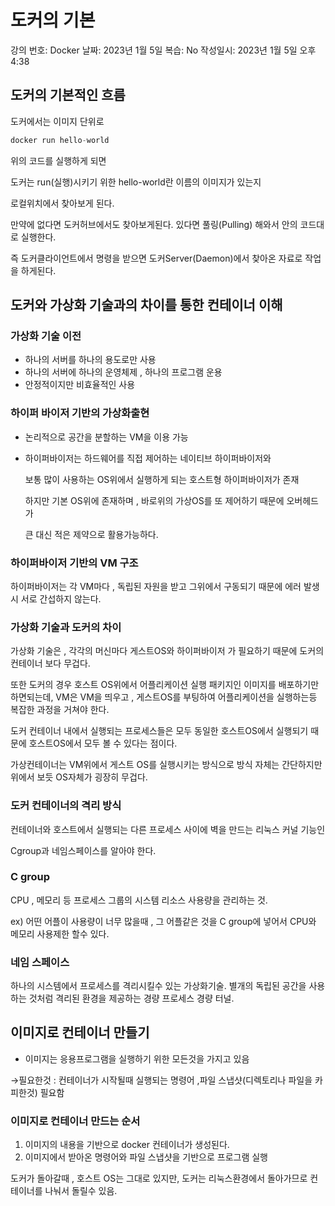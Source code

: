 # 도커의 기본

강의 번호: Docker
날짜: 2023년 1월 5일
복습: No
작성일시: 2023년 1월 5일 오후 4:38

## 도커의 기본적인 흐름

도커에서는 이미지 단위로 

```jsx
docker run hello-world
```

위의 코드를 실행하게 되면 

도커는 run(실행)시키기 위한 hello-world란 이름의 이미지가 있는지 

로컬위치에서 찾아보게 된다.

만약에 없다면 도커허브에서도 찾아보게된다. 있다면 풀링(Pulling) 해와서 안의 코드대로 실행한다.

즉 도커클라이언트에서 명령을 받으면 도커Server(Daemon)에서 찾아온 자료로 작업을 하게된다.

## 도커와 가상화 기술과의 차이를 통한 컨테이너 이해

### 가상화 기술 이전

- 하나의 서버를 하나의 용도로만 사용
- 하나의 서버에 하나의 운영체제 , 하나의 프로그램 운용
- 안정적이지만 비효율적인 사용

### 하이퍼 바이저 기반의 가상화출현

- 논리적으로 공간을 분할하는 VM을 이용 가능
- 하이퍼바이저는  하드웨어를 직접 제어하는 네이티브 하이퍼바이저와
    
    보통 많이 사용하는 OS위에서 실행하게 되는 호스트형 하이퍼바이저가 존재
    
    하지만 기본 OS위에 존재하며 , 바로위의 가상OS를 또 제어하기 때문에 오버헤드가 
    
    큰 대신 적은 제약으로 활용가능하다.
    

### 하이퍼바이저 기반의 VM 구조

하이퍼바이저는 각 VM마다 , 독립된 자원을 받고 그위에서 구동되기 때문에 에러 발생시 서로 간섭하지 않는다.

### 가상화 기술과 도커의 차이

가상화 기술은 ,  각각의 머신마다 게스트OS와 하이퍼바이저 가 필요하기 때문에 도커의 컨테이너 보다 무겁다. 

또한 도커의 경우 호스트 OS위에서 어플리케이션 실행 패키지인 이미지를 배포하기만 하면되는데, VM은 VM을 띄우고 , 게스트OS를 부팅하여 어플리케이션을 실행하는등 복잡한 과정을 거쳐야 한다.

도커 컨테이너 내에서 실행되는 프로세스들은 모두 동일한 호스트OS에서 실행되기 때문에 호스트OS에서 모두 볼 수 있다는 점이다.

가상컨테이너는 VM위에서 게스트 OS를 실행시키는 방식으로 방식 자체는 간단하지만 위에서 보듯 OS자체가 굉장히 무겁다.

### 도커 컨테이너의 격리 방식

컨테이너와 호스트에서 실행되는 다른 프로세스 사이에 벽을 만드는 리눅스 커널 기능인 

Cgroup과 네임스페이스를 알아야 한다.

### C group

CPU , 메모리 등 프로세스 그룹의 시스템 리소스 사용량을 관리하는 것.

ex) 어떤 어플이 사용량이 너무 많을때 , 그 어플같은 것을 C group에 넣어서 CPU와 메모리 사용제한 할수 있다.

### 네임 스페이스

하나의 시스템에서 프로세스를 격리시킬수 있는 가상화기술. 별개의 독립된 공간을 사용하는 것처럼 격리된 환경을 제공하는 경량 프로세스 경량 터널.

## 이미지로 컨테이너 만들기

 - 이미지는 응용프로그램을 실행하기 위한 모든것을 가지고 있음

 →필요한것 : 컨테이너가 시작될때 실행되는 명령어 ,파일 스냅샷(디렉토리나 파일을 카피한것) 필요함

### 이미지로 컨테이너 만드는 순서

1. 이미지의 내용을 기반으로 docker 컨테이너가 생성된다.
2. 이미지에서 받아온 명령어와 파일 스냅샷을 기반으로 프로그램 실행

도커가 돌아갈때 , 호스트 OS는 그대로 있지만, 도커는 리눅스환경에서 돌아가므로 컨테이너를 나눠서 돌릴수 있음.